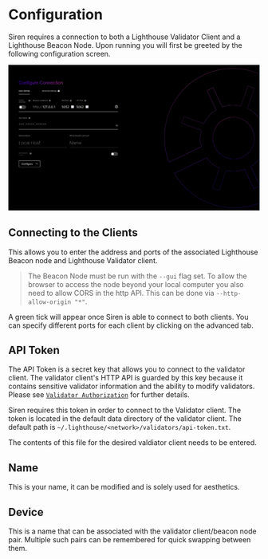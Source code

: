 # Configuration

Siren requires a connection to both a Lighthouse Validator Client
and a Lighthouse Beacon Node. Upon running you will first be greeted by the
following configuration screen.

![ui-configuration](./imgs/ui-configuration.png)


## Connecting to the Clients

This allows you to enter the address and ports of the associated Lighthouse
Beacon node and Lighthouse Validator client.

> The Beacon Node must be run with the `--gui` flag set. To allow the browser
> to access the node beyond your local computer you also need to allow CORS in
> the http API. This can be done via `--http-allow-origin "*"`.

A green tick will appear once Siren is able to connect to both clients. You
can specify different ports for each client by clicking on the advanced tab.


## API Token

The API Token is a secret key that allows you to connect to the validator
client. The validator client's HTTP API is guarded by this key because it
contains sensitive validator information and the ability to modify
validators. Please see [`Validator Authorization`](./api-vc-auth-header.md)
for further details. 

Siren requires this token in order to connect to the Validator client.
The token is located in the default data directory of the validator
client. The default path is
`~/.lighthouse/<network>/validators/api-token.txt`.

The contents of this file for the desired valdiator client needs to be
entered.

## Name

This is your name, it can be modified and is solely used for aesthetics. 

## Device

This is a name that can be associated with the validator client/beacon
node pair. Multiple such pairs can be remembered for quick swapping between
them.
